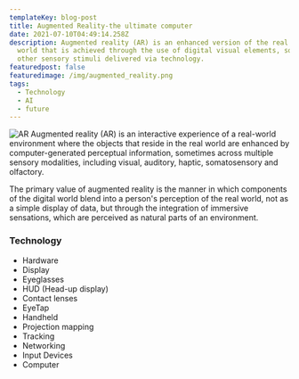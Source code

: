 ```yaml
---
templateKey: blog-post
title: Augmented Reality-the ultimate computer
date: 2021-07-10T04:49:14.258Z
description: Augmented reality (AR) is an enhanced version of the real physical
  world that is achieved through the use of digital visual elements, sound, or
  other sensory stimuli delivered via technology.
featuredpost: false
featuredimage: /img/augmented_reality.png
tags:
  - Technology
  - AI
  - future
---
```

![AR](/img/augmented_reality.png)
Augmented reality (AR) is an interactive experience of a real-world environment where the objects that reside in the real world are enhanced by computer-generated perceptual information, sometimes across multiple sensory modalities, including visual, auditory, haptic, somatosensory and olfactory.

The primary value of augmented reality is the manner in which components of the digital world blend into a person's perception of the real world, not as a simple display of data, but through the integration of immersive sensations, which are perceived as natural parts of an environment.

### Technology

* Hardware
* Display
* Eyeglasses
* HUD (Head-up display)
* Contact lenses
* EyeTap
* Handheld
* Projection mapping
* Tracking
* Networking
* Input Devices
* Computer
